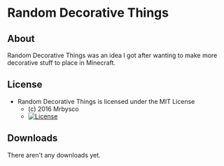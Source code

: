 # Random Decorative Things #

## About ##
Random Decorative Things was an idea I got after wanting to make more decorative stuff to place in Minecraft.

## License ##
* Random Decorative Things is licensed under the MIT License
  - (c) 2016 Mrbysco
  - [![License](https://img.shields.io/badge/License-MIT-red.svg?style=flat)](http://opensource.org/licenses/MIT)

## Downloads ##
There aren't any downloads yet.
